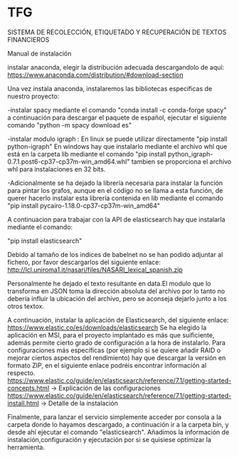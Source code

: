 # TFG
SISTEMA DE RECOLECCIÓN, ETIQUETADO Y RECUPERACIÓN DE TEXTOS FINANCIEROS

Manual de instalación

instalar anaconda, elegir la distribución adecuada descargandolo de aquí:
https://www.anaconda.com/distribution/#download-section

Una vez instala anaconda, instalaremos las bibliotecas específicas de nuestro proyecto:

-instalar spacy mediante el comando "conda install -c conda-forge spacy"
 a continuación para descargar el paquete de español, ejecutar el siguiente comando
 "python -m spacy download es"
 
-instalar modulo igraph :
En linux se puede utilizar directamente 
"pip install python-igraph"
En windows hay que instalarlo mediante el archivo whl que está en la carpeta lib mediante el comando "pip install python_igraph-0.7.1.post6-cp37-cp37m-win_amd64.whl" tambien se proporciona el archivo whl para instalaciones en 32 bits.

-Adicionalmente se ha dejado la librería necesaria para instalar la función para pintar los grafos, 
aunque en el código no se llama a esta función, de querer hacerlo instalar esta librería contenida en lib mediante el comando
"pip install pycairo-1.18.0-cp37-cp37m-win_amd64"

 A continuacion para trabajar con la API de elasticsearch hay que instalarla mediante el comando:

"pip install elasticsearch"

 Debido al tamaño de los indices de babelnet no se han podido adjuntar al fichero, por favor descargarlos del siguiente enlace:
 http://lcl.uniroma1.it/nasari/files/NASARI_lexical_spanish.zip
  
 Personalmente he dejado el texto resultante en data.El modulo que lo transforma en JSON toma la dirección absoluta del archivo por lo tanto no debería influir la ubicación del archivo, pero se aconseja dejarlo junto a los otros textox.
 
A continuación, instalar la aplicación de Elasticsearch, del siguiente enlace:
https://www.elastic.co/es/downloads/elasticsearch
Se ha elegido la aplicación en MSI, para el proyecto implantado es más que suificiente, además permite cierto grado de configuración a la hora de instalarlo.
Para configuraciones más específicas (por ejemplo si se quiere añadir RAID o mejorar ciertos aspectos del rendimiento) hay que descargar la versión en formato ZIP, en el siguiente enlace podréis encontrar información al respecto.
https://www.elastic.co/guide/en/elasticsearch/reference/7.1/getting-started-concepts.html -> Explicación de las configuraciones
https://www.elastic.co/guide/en/elasticsearch/reference/7.1/getting-started-install.html -> Detalle de la instalación

Finalmente, para lanzar el servicio simplemente acceder por consola a la carpeta donde lo hayamos descargado, a continuación ir a la carpeta bin, y desde ahí ejecutar el comando "elasticsearch". Añadimos la información de instalación,configuración y ejecutación por si se quisiese optimizar la herramienta.
